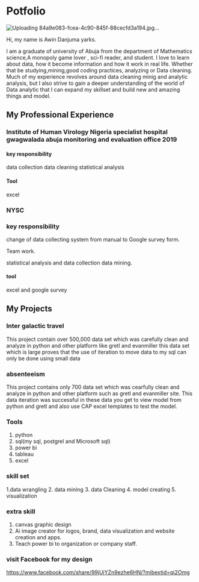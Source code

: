 # Potfolio
![Uploading 84a9e083-fcea-4c90-845f-88cecfd3a194.jpg…]()

Hi, my name is Awin Danjuma yarks.

I am a graduate of university of Abuja from the department of Mathematics science,A monopoly game lover , sci-fi reader, and student. I love to learn about data, how it become information and how it work in real life. Whether that be studying,mining,good coding practices, analyzing or Data cleaning. Much of my experience revolves around data cleaning minig and analytic analysis, but I also strive to gain a deeper understanding of the world of Data analytic that I can expand my skillset and build new and amazing things and model.

## My Professional Experience
### Institute of Human Virology Nigeria specialist hospital gwagwalada abuja monitoring and evaluation office 2019

#### key responsibility
data collection data cleaning statistical analysis

#### Tool
excel

### NYSC
### key responsibility
change of data collecting system from manual to Google survey form.

Team work.

statistical analysis and data collection data mining.

#### tool
excel and google survey

## My Projects

### Inter galactic travel
This project contain over 500,000 data set which was carefully clean and analyze in python and other platform like gretl and evanmiller this data set which is large proves that the use of iteration to move data to my sql can only be done using small data 


### absenteeism
This project contains only 700 data set which was cearfully clean and analyze in python and other platform such as gretl and evanmiller site. This data iteration  was successful in these data you get to view model from python and gretl and also use CAP excel templates to test the model.

### Tools
1. python
2. sql(my sql, postgrel and Microsoft sql)
3. power bi
4. tableau
5. excel

### skill set
1.data wrangling
2. data mining 
3. data Cleaning
4. model creating 
5. visualization

### extra skill
1. canvas graphic design
2. Ai image creator for logos, brand, data visualization and website creation and apps.
3. Teach power bi to organization or company staff.

### visit Facebook for my design

https://www.facebook.com/share/99jUjYZn9ezhe6HN/?mibextid=qi2Omg



